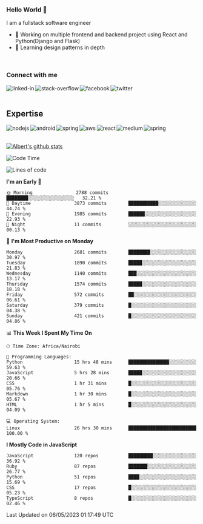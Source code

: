 

### Hello World 👋
I am a fullstack software engineer
- 🔭 Working on multiple frontend and backend project using React and Python(Django and Flask)
- 🌱 Learning design patterns in depth

<br>

### Connect with me

[<img align="left" alt="linked-in" src="https://img.shields.io/badge/linkedin-%230077B5.svg?&style=for-the-badge&logo=linkedin&logoColor=white" />](https://www.linkedin.com/in/albert-byrone/)

<!-- [<img align="left" alt="medium" src="https://img.shields.io/badge/medium-%2312100E.svg?&style=for-the-badge&logo=medium&logoColor=white" />](https://56faisal.medium.com/) -->

[<img align="left" alt="stack-overflow" src="https://img.shields.io/badge/stack%20overflow-FE7A16?logo=stack-overflow&logoColor=white&style=for-the-badge" />](https://stackoverflow.com/users/11916317/albert-byrone)

[<img align="left" alt="facebook" src="https://img.shields.io/badge/facebook-%231877F2.svg?&style=for-the-badge&logo=facebook&logoColor=white" />](https://web.facebook.com/albert.byrone.1/)

[<img align="left" alt="twitter" src="https://img.shields.io/badge/twitter-%231DA1F2.svg?&style=for-the-badge&logo=twitter&logoColor=white" />](https://twitter.com/byrone_albert)

<br>

<br>

## Expertise
<img align="left" alt="nodejs" src="https://img.shields.io/badge/python%20-%2343853D.svg?&style=for-the-badge&logo=node.js&logoColor=white" />
<img align="left" alt="android" src="https://img.shields.io/badge/Flask-3DDC84?logo=android&logoColor=white&style=for-the-badge" />
<img align="left" alt="spring" src="https://img.shields.io/badge/drf%20-%236DB33F.svg?&style=for-the-badge&logo=spring&logoColor=white" />
<img align="left" alt="aws" src="https://img.shields.io/badge/django%20AWS-%23232F3E?logo=amazon-aws&logoColor=white&style=for-the-badge" />
<img align="left" alt="react" src="https://img.shields.io/badge/react%20-%2320232a.svg?&style=for-the-badge&logo=react&logoColor=%2361DAFB" />
<img align="left" alt="medium" src="https://img.shields.io/badge/Angular-%23316192.svg?&style=for-the-badge&logo=postgresql&logoColor=white" />
<img align="left" alt="spring" src="https://img.shields.io/badge/Javascript%20-%236DB33F.svg?&style=for-the-badge&logo=spring&logoColor=white" />
<br>
<br>


[![Albert's github stats](https://github-readme-stats.vercel.app/api?username=Albert-Byrone&count_private=true&show_icons=true&theme=radical&hide_rank=false)](https://github.com/anuraghazra/github-readme-stats)

<!-- [![Top Langs](https://github-readme-stats.vercel.app/api/top-langs/?username=Albert-Byrone&layout=compact)](https://github.com/anuraghazra/github-readme-stats) -->

<!--
**Albert-Byrone/Albert-Byrone** is a ✨ _special_ ✨ repository because its `README.md` (this file) appears on your GitHub profile.

Here are some ideas to get you started:

- 🔭 I’m currently working on ...
- 🌱 I’m currently learning ...
- 👯 I’m looking to collaborate on ...
- 🤔 I’m looking for help with ...
- 💬 Ask me about ...
- 📫 How to reach me: ...
- 😄 Pronouns: ...
- ⚡ Fun fact: ...
-->


<!--START_SECTION:waka-->
![Code Time](http://img.shields.io/badge/Code%20Time-509%20hrs%2041%20mins-blue)

![Lines of code](https://img.shields.io/badge/From%20Hello%20World%20I%27ve%20Written-62.5%20million%20lines%20of%20code-blue)

**I'm an Early 🐤** 

```text
🌞 Morning                2788 commits        ████████░░░░░░░░░░░░░░░░░   32.21 % 
🌆 Daytime                3873 commits        ███████████░░░░░░░░░░░░░░   44.74 % 
🌃 Evening                1985 commits        ██████░░░░░░░░░░░░░░░░░░░   22.93 % 
🌙 Night                  11 commits          ░░░░░░░░░░░░░░░░░░░░░░░░░   00.13 % 
```
📅 **I'm Most Productive on Monday** 

```text
Monday                   2681 commits        ████████░░░░░░░░░░░░░░░░░   30.97 % 
Tuesday                  1890 commits        █████░░░░░░░░░░░░░░░░░░░░   21.83 % 
Wednesday                1140 commits        ███░░░░░░░░░░░░░░░░░░░░░░   13.17 % 
Thursday                 1574 commits        █████░░░░░░░░░░░░░░░░░░░░   18.18 % 
Friday                   572 commits         ██░░░░░░░░░░░░░░░░░░░░░░░   06.61 % 
Saturday                 379 commits         █░░░░░░░░░░░░░░░░░░░░░░░░   04.38 % 
Sunday                   421 commits         █░░░░░░░░░░░░░░░░░░░░░░░░   04.86 % 
```


📊 **This Week I Spent My Time On** 

```text
🕑︎ Time Zone: Africa/Nairobi

💬 Programming Languages: 
Python                   15 hrs 48 mins      ███████████████░░░░░░░░░░   59.63 % 
JavaScript               5 hrs 28 mins       █████░░░░░░░░░░░░░░░░░░░░   20.66 % 
CSS                      1 hr 31 mins        █░░░░░░░░░░░░░░░░░░░░░░░░   05.76 % 
Markdown                 1 hr 30 mins        █░░░░░░░░░░░░░░░░░░░░░░░░   05.67 % 
HTML                     1 hr 5 mins         █░░░░░░░░░░░░░░░░░░░░░░░░   04.09 % 

💻 Operating System: 
Linux                    26 hrs 30 mins      █████████████████████████   100.00 % 
```

**I Mostly Code in JavaScript** 

```text
JavaScript               120 repos           █████████░░░░░░░░░░░░░░░░   36.92 % 
Ruby                     87 repos            ███████░░░░░░░░░░░░░░░░░░   26.77 % 
Python                   51 repos            ████░░░░░░░░░░░░░░░░░░░░░   15.69 % 
CSS                      17 repos            █░░░░░░░░░░░░░░░░░░░░░░░░   05.23 % 
TypeScript               8 repos             █░░░░░░░░░░░░░░░░░░░░░░░░   02.46 % 
```




 Last Updated on 06/05/2023 01:17:49 UTC
<!--END_SECTION:waka-->
